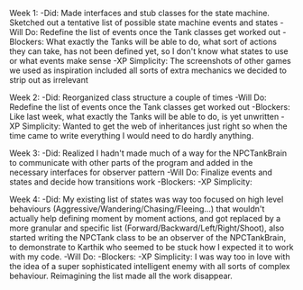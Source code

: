 Week 1:
-Did: Made interfaces and stub classes for the state machine. Sketched out a tentative list of possible state machine events and states
-Will Do: Redefine the list of events once the Tank classes get worked out
-Blockers: What exactly the Tanks will be able to do, what sort of actions they can take, has not been defined yet, so I don't know what states to use or what events make sense
-XP Simplicity: The screenshots of other games we used as inspiration included all sorts of extra mechanics we decided to strip out as irrelevant

Week 2:
-Did: Reorganized class structure a couple of times
-Will Do: Redefine the list of events once the Tank classes get worked out
-Blockers: Like last week, what exactly the Tanks will be able to do, is yet unwritten
-XP Simplicity: Wanted to get the web of inheritances just right so when the time came to write everything I would need to do hardly anything.

Week 3:
-Did: Realized I hadn't made much of a way for the NPCTankBrain to communicate with other parts of the program and added in the necessary interfaces for observer pattern
-Will Do: Finalize events and states and decide how transitions work
-Blockers:
-XP Simplicity:

Week 4:
-Did: My existing list of states was way too focused on high level behaviours (Aggressive/Wandering/Chasing/Fleeing...) that wouldn't actually help defining moment by moment actions, and got replaced by a more granular and specific list (Forward/Backward/Left/Right/Shoot), also started writing the NPCTank class to be an observer of the NPCTankBrain, to demonstrate to Karthik who seemed to be stuck how I expected it to work with my code.
-Will Do:
-Blockers:
-XP Simplicity: I was way too in love with the idea of a super sophisticated intelligent enemy with all sorts of complex behaviour. Reimagining the list made all the work disappear.
